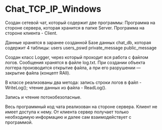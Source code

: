 # Chat_TCP_IP_Windows
Создан сетевой чат, который содержит две программы:
Программа на стороне сервера, которая хранится в папке Server.
Программа на стороне клиента - Client.

Данные хранятся в заранее созданной Базе данных chat_db, которая содержит 4 таблицы:
users
users_pswd
private_message
public_message

Создан класс Logger, через который проходит вся работа с файлом логов. Сообщения хранятся в файле log.txt. При создании объекта логгера производится открытие файла, а при его разрушении — закрытие файла (концепт RAII).

В классе реализованы два метода:
запись строки логов в файл - WriteLog();
чтение данных из файла - ReadLog().

Запись и чтение потокобезопасные.

Весь программный код чата реализован на стороне сервера. 
Клиент не имеет доступа к нему. От клиента сервер получает только необходимую информацию и далее сам взаимодействует с программой.
